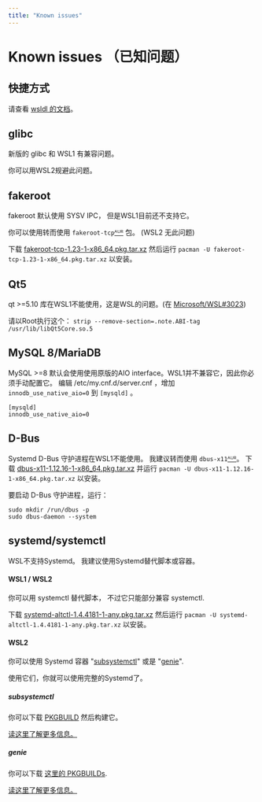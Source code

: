 ```yaml
---
title: "Known issues"
---
```

# Known issues （已知问题）

## 快捷方式
请查看 [wsldl 的文档](https://git.io/wsldl-doc)。

## glibc
新版的 glibc 和 WSL1 有兼容问题。

你可以用WSL2规避此问题。
<!--
Old version of `ArchWSL`(<17121600) uses patched `glibc` named `glibc-wsl`. Because old version of it has bug in `spawni.c`.

It has been fixed in the official glibc package (=> 2.26-7).

For that reason **no patched glibc is needed anymore**.
-->

## fakeroot
fakeroot 默认使用 SYSV IPC，
但是WSL1目前还不支持它。

你可以使用转而使用 `fakeroot-tcp`[ᴬᵁᴿ](https://aur.archlinux.org/packages/fakeroot-tcp/) 包。 (WSL2 无此问题)

下载 [fakeroot-tcp-1.23-1-x86_64.pkg.tar.xz](https://github.com/yuk7/arch-prebuilt/releases/download/18082100/fakeroot-tcp-1.23-1-x86_64.pkg.tar.xz) 然后运行 ```pacman -U fakeroot-tcp-1.23-1-x86_64.pkg.tar.xz``` 以安装。

## Qt5
qt >=5.10 库在WSL1不能使用，这是WSL的问题。(在 [Microsoft/WSL#3023](https://github.com/Microsoft/WSL/issues/3023))

请以Root执行这个：
```strip --remove-section=.note.ABI-tag /usr/lib/libQt5Core.so.5```

## MySQL 8/MariaDB
MySQL >=8 默认会使用使用原版的AIO interface。WSL1并不兼容它，因此你必须手动配置它。
编辑 /etc/my.cnf.d/server.cnf ，增加 `innodb_use_native_aio=0` 到 `[mysqld]` 。


```
[mysqld]
innodb_use_native_aio=0
```

## D-Bus
Systemd D-Bus 守护进程在WSL1不能使用。
我建议转而使用 `dbus-x11`[ᴬᵁᴿ](https://aur.archlinux.org/packages/dbus-x11/)。
下载 [dbus-x11-1.12.16-1-x86_64.pkg.tar.xz](https://github.com/yuk7/arch-prebuilt/releases/download/20051200/dbus-x11-1.12.16-1-x86_64.pkg.tar.xz) 并运行 ```pacman -U dbus-x11-1.12.16-1-x86_64.pkg.tar.xz``` 以安装。

要启动 D-Bus 守护进程，运行：
```
sudo mkdir /run/dbus -p
sudo dbus-daemon --system
```

## systemd/systemctl
WSL不支持Systemd。
我建议使用Systemd替代脚本或容器。

#### WSL1 / WSL2
你可以用 systemctl 替代脚本，
不过它只能部分兼容 systemctl.

下载 [systemd-altctl-1.4.4181-1-any.pkg.tar.xz](https://github.com/yuk7/arch-systemctl-alt/releases/download/1.4.4181-1/systemd-altctl-1.4.4181-1-any.pkg.tar.xz) 然后运行 ```pacman -U systemd-altctl-1.4.4181-1-any.pkg.tar.xz``` 以安装。

#### WSL2
你可以使用 Systemd 容器 "[subsystemctl](https://github.com/sorah/subsystemctl)" 或是 "[genie](https://github.com/arkane-systems/genie)".

使用它们，你就可以使用完整的Systemd了。

##### subsystemctl
你可以下载 [PKGBUILD](https://raw.githubusercontent.com/sorah/arch.sorah.jp/master/aur-sorah/PKGBUILDs/subsystemctl/PKGBUILD) 然后构建它。

[读这里了解更多信息。](https://github.com/sorah/subsystemctl#usage)

##### genie
你可以下载 [这里的 PKGBUILDs](https://gist.github.com/arlllk/7001c521de601f01735af5ca440f03ae).

[读这里了解更多信息。](https://github.com/arkane-systems/genie#usage)
